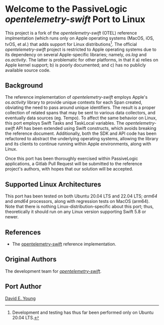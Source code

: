 
# Welcome to the PassiveLogic _opentelemetry-swift_ Port to Linux #

This project is a fork of the _opentelemetry-swift_ (OTEL) reference implmentation (which runs only on Apple operating
systems (MacOS, iOS, tvOS, et al.) that adds support for Linux distributions[^1]. The official _opentelemetry-swift_
project is restricted to Apple operating systems due to its dependency on several Apple-specific libraries; namely,
_os.log_ and _os.activity_. The latter is problematic for other platforms, in that it a) relies on Apple kernel support;
b) is poorly documented; and c) has no publicly available source code.

## Background ##

The reference implementation of _opentelemetry-swift_ employs Apple's _os.activity_ library to provide unique contexts
for each Span created, obviating the need to pass around unique identifiers. The result is a proper collection of
related spans that may be sent to various data collectors, and eventually data sources (eg. Tempo). To affect the same
behavior on Linux, this port employs Swift Tasks and TaskLocal variables. The _opentelemetry-swift_ API has been
extended using Swift constructs, which avoids breaking the reference document. Additionally, both the SDK and API
code has been refactored to abstract the underlying operating systems, allowing the library and its clients to continue
running within Apple environments, along with Linux.

Once this port has been thoroughly exercised within PassiveLogic applications, a Gitlab Pull Request will be submitted
to the reference project's authors, with hopes that our solution will be accepted.

## Supported Linux Architectures ##

This port has been tested on both Ubuntu 20.04 LTS and 22.04 LTS; _arm64_ and _amd64_ processors, along with regression
tests on MacOS (arm64). Note that there is nothing Linux-distribution-specific about this port; thus, theoretically it
should run on any Linux version supporting Swift 5.8 or newer.

## References ##

- The [opentelemetry-swift](https://github.com/open-telemetry/opentelemetry-swift) reference implementation.

## Original Authors ##

The development team for [_opentelemetry-swift_](https://github.com/open-telemetry/opentelemetry-swift).

## Port Author ##

[David E. Young](bosshog@passivelogic.com)

[^1]: Development and testing has thus far been performed only on Ubuntu 20.04 LTS.
